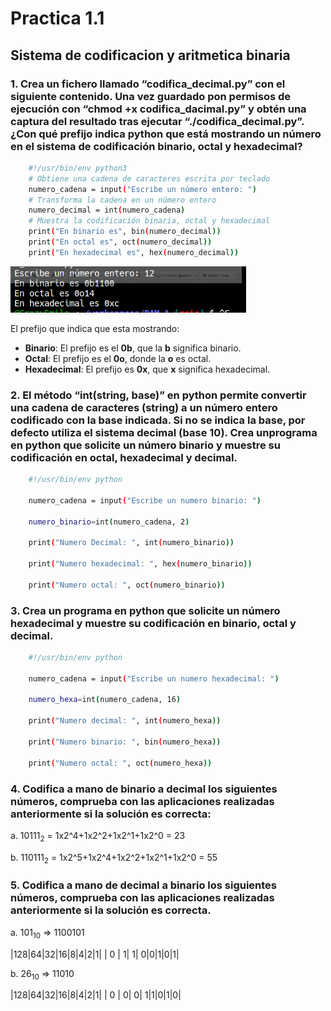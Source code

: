 # Practica 1.1

## Sistema de codificacion y aritmetica binaria

### 1. Crea un fichero llamado “codifica_decimal.py” con el siguiente contenido. Una vez guardado pon permisos de ejecución con “chmod +x codifica_dacimal.py” y obtén una captura del resultado tras ejecutar “./codifica_decimal.py”. ¿Con qué prefijo indica python que está mostrando un número en el sistema de codificación binario, octal y hexadecimal?

```sh 
    #!/usr/bin/env python3
    # Obtiene una cadena de caracteres escrita por teclado
    numero_cadena = input("Escribe un número entero: ")
    # Transforma la cadena en un número entero
    numero_decimal = int(numero_cadena)
    # Muestra la codificación binaria, octal y hexadecimal
    print("En binario es", bin(numero_decimal))
    print("En octal es", oct(numero_decimal))
    print("En hexadecimal es", hex(numero_decimal))
```
![1º captura](Imagenes/Screenshot_20230921_115345.png)

El prefijo que indica que esta mostrando:
- **Binario**: El prefijo es el **0b**, que la **b** significa binario. 
- **Octal**: El prefijo es el **0o**, donde la **o** es octal.
- **Hexadecimal**: El prefijo es **0x**, que **x** significa hexadecimal.

### 2. El método “int(string, base)” en python permite convertir una cadena de caracteres (string) a un número entero codificado con la base indicada. Si no se indica la base, por defecto utiliza el sistema decimal (base 10). Crea unprograma en python que solicite un número binario y muestre su codificación en octal, hexadecimal y decimal.

```sh
    #!/usr/bin/env python

    numero_cadena = input("Escribe un numero binario: ")

    numero_binario=int(numero_cadena, 2)
    
    print("Numero Decimal: ", int(numero_binario))

    print("Numero hexadecimal: ", hex(numero_binario))

    print("Numero octal: ", oct(numero_binario))
```

### 3. Crea un programa en python que solicite un número hexadecimal y muestre su codificación en binario, octal y decimal.

```sh
    #!/usr/bin/env python

    numero_cadena = input("Escribe un numero hexadecimal: ")

    numero_hexa=int(numero_cadena, 16)
    
    print("Numero decimal: ", int(numero_hexa))

    print("Numero binario: ", bin(numero_hexa))

    print("Numero octal: ", oct(numero_hexa))
```

### 4. Codifica a mano de binario a decimal los siguientes números, comprueba con las aplicaciones realizadas anteriormente si la solución es correcta:

a. 10111<sub>2</sub> = 1x2^4+1x2^2+1x2^1+1x2^0 = 23

b. 110111<sub>2</sub> = 1x2^5+1x2^4+1x2^2+1x2^1+1x2^0 = 55

### 5. Codifica a mano de decimal a binario los siguientes números, comprueba con las aplicaciones realizadas anteriormente si la solución es correcta.

a. 101<sub>10</sub> => 1100101

|128|64|32|16|8|4|2|1|
| 0 | 1| 1| 0|0|1|0|1|

b. 26<sub>10</sub> => 11010

|128|64|32|16|8|4|2|1|
| 0 | 0| 0| 1|1|0|1|0|